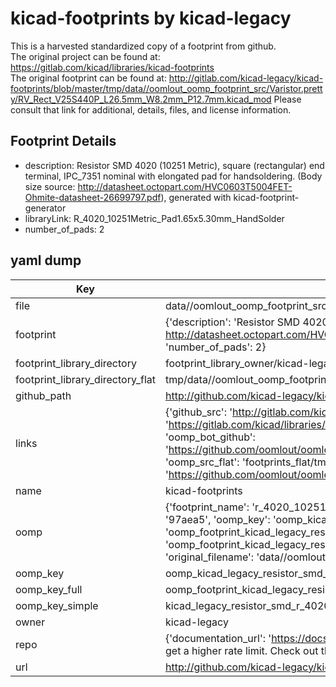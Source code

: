 # kicad-footprints by kicad-legacy  
This is a harvested standardized copy of a footprint from github.  
The original project can be found at:  
https://gitlab.com/kicad/libraries/kicad-footprints  
The original footprint can be found at:
http://gitlab.com/kicad-legacy/kicad-footprints/blob/master/tmp/data//oomlout_oomp_footprint_src/Varistor.pretty/RV_Rect_V25S440P_L26.5mm_W8.2mm_P12.7mm.kicad_mod
Please consult that link for additional, details, files, and license information.  
## Footprint Details
* description: Resistor SMD 4020 (10251 Metric), square (rectangular) end terminal, IPC_7351 nominal with elongated pad for handsoldering. (Body size source: http://datasheet.octopart.com/HVC0603T5004FET-Ohmite-datasheet-26699797.pdf), generated with kicad-footprint-generator  
* libraryLink: R_4020_10251Metric_Pad1.65x5.30mm_HandSolder  
* number_of_pads: 2  
## yaml dump  
| Key | Value |  
| --- | --- |  
| file | data//oomlout_oomp_footprint_src/kicad-footprints/Resistor_SMD.pretty/R_4020_10251Metric_Pad1.65x5.30mm_HandSolder.kicad_mod |  
| footprint | {'description': 'Resistor SMD 4020 (10251 Metric), square (rectangular) end terminal, IPC_7351 nominal with elongated pad for handsoldering. (Body size source: http://datasheet.octopart.com/HVC0603T5004FET-Ohmite-datasheet-26699797.pdf), generated with kicad-footprint-generator', 'libraryLink': 'R_4020_10251Metric_Pad1.65x5.30mm_HandSolder', 'number_of_pads': 2} |  
| footprint_library_directory | footprint_library_owner/kicad-legacy_kicad-footprints |  
| footprint_library_directory_flat | tmp/data//oomlout_oomp_footprint_src/footprints_flat/kicad_legacy_resistor_smd_r_4020_10251metric_pad1_65x5_30mm_handsolder/working |  
| github_path | http://github.com/kicad-legacy/kicad-footprints/blob/master/tmp/data//oomlout_oomp_footprint_src/Resistor_SMD.pretty/R_4020_10251Metric_Pad1.65x5.30mm_HandSolder.kicad_mod |  
| links | {'github_src': 'http://gitlab.com/kicad-legacy/kicad-footprints/blob/master/tmp/data//oomlout_oomp_footprint_src/Varistor.pretty/RV_Rect_V25S440P_L26.5mm_W8.2mm_P12.7mm.kicad_mod', 'github_src_repo': 'https://gitlab.com/kicad/libraries/kicad-footprints', 'oomp_bot': 'tmp/data//oomlout_oomp_footprint_src/footprints/kicad_legacy_resistor_smd_r_4020_10251metric_pad1_65x5_30mm_handsolder/working', 'oomp_bot_github': 'https://github.com/oomlout/oomlout_oomp_footprint_bot/tree/main/tmp/data//oomlout_oomp_footprint_src/footprints/kicad_legacy_resistor_smd_r_4020_10251metric_pad1_65x5_30mm_handsolder/working', 'oomp_src_flat': 'footprints_flat/tmp/data//oomlout_oomp_footprint_src/footprints_flat/kicad_legacy_resistor_smd_r_4020_10251metric_pad1_65x5_30mm_handsolder/working', 'oomp_src_flat_github': 'https://github.com/oomlout/oomlout_oomp_footprint_src/tree/main/tmp/data//oomlout_oomp_footprint_src/footprints_flat/kicad_legacy_resistor_smd_r_4020_10251metric_pad1_65x5_30mm_handsolder/working'} |  
| name | kicad-footprints |  
| oomp | {'footprint_name': 'r_4020_10251metric_pad1_65x5_30mm_handsolder', 'library_name': 'resistor_smd', 'md5': '97aea5a14ee1fb4e7ba630d75bfa0d58', 'md5_10': '97aea5a14e', 'md5_5': '97aea', 'md5_6': '97aea5', 'oomp_key': 'oomp_kicad_legacy_resistor_smd_r_4020_10251metric_pad1_65x5_30mm_handsolder', 'oomp_key_extra': 'oomp_footprint_kicad_legacy_resistor_smd_r_4020_10251metric_pad1_65x5_30mm_handsolder', 'oomp_key_full': 'oomp_footprint_kicad_legacy_resistor_smd_r_4020_10251metric_pad1_65x5_30mm_handsolder_97aea5', 'oomp_key_simple': 'kicad_legacy_resistor_smd_r_4020_10251metric_pad1_65x5_30mm_handsolder', 'original_filename': 'data//oomlout_oomp_footprint_src/kicad-footprints/Resistor_SMD.pretty/R_4020_10251Metric_Pad1.65x5.30mm_HandSolder.kicad_mod', 'owner_name': 'kicad_legacy'} |  
| oomp_key | oomp_kicad_legacy_resistor_smd_r_4020_10251metric_pad1_65x5_30mm_handsolder |  
| oomp_key_full | oomp_footprint_kicad_legacy_resistor_smd_r_4020_10251metric_pad1_65x5_30mm_handsolder |  
| oomp_key_simple | kicad_legacy_resistor_smd_r_4020_10251metric_pad1_65x5_30mm_handsolder |  
| owner | kicad-legacy |  
| repo | {'documentation_url': 'https://docs.github.com/rest/overview/resources-in-the-rest-api#rate-limiting', 'message': "API rate limit exceeded for 84.66.142.224. (But here's the good news: Authenticated requests get a higher rate limit. Check out the documentation for more details.)"} |  
| url | http://github.com/kicad-legacy/kicad-footprints |  

